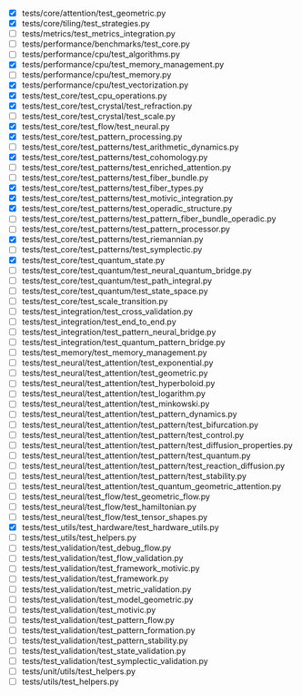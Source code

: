 - [x] tests/core/attention/test_geometric.py
- [x] tests/core/tiling/test_strategies.py
- [ ] tests/metrics/test_metrics_integration.py
- [ ] tests/performance/benchmarks/test_core.py
- [ ] tests/performance/cpu/test_algorithms.py
- [x] tests/performance/cpu/test_memory_management.py
- [ ] tests/performance/cpu/test_memory.py
- [x] tests/performance/cpu/test_vectorization.py
- [x] tests/test_core/test_cpu_operations.py
- [x] tests/test_core/test_crystal/test_refraction.py
- [ ] tests/test_core/test_crystal/test_scale.py
- [x] tests/test_core/test_flow/test_neural.py
- [x] tests/test_core/test_pattern_processing.py
- [ ] tests/test_core/test_patterns/test_arithmetic_dynamics.py
- [x] tests/test_core/test_patterns/test_cohomology.py
- [ ] tests/test_core/test_patterns/test_enriched_attention.py
- [ ] tests/test_core/test_patterns/test_fiber_bundle.py
- [x] tests/test_core/test_patterns/test_fiber_types.py
- [x] tests/test_core/test_patterns/test_motivic_integration.py
- [x] tests/test_core/test_patterns/test_operadic_structure.py
- [ ] tests/test_core/test_patterns/test_pattern_fiber_bundle_operadic.py
- [ ] tests/test_core/test_patterns/test_pattern_processor.py
- [x] tests/test_core/test_patterns/test_riemannian.py
- [ ] tests/test_core/test_patterns/test_symplectic.py
- [x] tests/test_core/test_quantum_state.py
- [ ] tests/test_core/test_quantum/test_neural_quantum_bridge.py
- [ ] tests/test_core/test_quantum/test_path_integral.py
- [ ] tests/test_core/test_quantum/test_state_space.py
- [ ] tests/test_core/test_scale_transition.py
- [ ] tests/test_integration/test_cross_validation.py
- [ ] tests/test_integration/test_end_to_end.py
- [ ] tests/test_integration/test_pattern_neural_bridge.py
- [ ] tests/test_integration/test_quantum_pattern_bridge.py
- [ ] tests/test_memory/test_memory_management.py
- [ ] tests/test_neural/test_attention/test_exponential.py
- [ ] tests/test_neural/test_attention/test_geometric.py
- [ ] tests/test_neural/test_attention/test_hyperboloid.py
- [ ] tests/test_neural/test_attention/test_logarithm.py
- [ ] tests/test_neural/test_attention/test_minkowski.py
- [ ] tests/test_neural/test_attention/test_pattern_dynamics.py
- [ ] tests/test_neural/test_attention/test_pattern/test_bifurcation.py
- [ ] tests/test_neural/test_attention/test_pattern/test_control.py
- [ ] tests/test_neural/test_attention/test_pattern/test_diffusion_properties.py
- [ ] tests/test_neural/test_attention/test_pattern/test_quantum.py
- [ ] tests/test_neural/test_attention/test_pattern/test_reaction_diffusion.py
- [ ] tests/test_neural/test_attention/test_pattern/test_stability.py
- [ ] tests/test_neural/test_attention/test_quantum_geometric_attention.py
- [ ] tests/test_neural/test_flow/test_geometric_flow.py
- [ ] tests/test_neural/test_flow/test_hamiltonian.py
- [ ] tests/test_neural/test_flow/test_tensor_shapes.py
- [x] tests/test_utils/test_hardware/test_hardware_utils.py
- [ ] tests/test_utils/test_helpers.py
- [ ] tests/test_validation/test_debug_flow.py
- [ ] tests/test_validation/test_flow_validation.py
- [ ] tests/test_validation/test_framework_motivic.py
- [ ] tests/test_validation/test_framework.py
- [ ] tests/test_validation/test_metric_validation.py
- [ ] tests/test_validation/test_model_geometric.py
- [ ] tests/test_validation/test_motivic.py
- [ ] tests/test_validation/test_pattern_flow.py
- [ ] tests/test_validation/test_pattern_formation.py
- [ ] tests/test_validation/test_pattern_stability.py
- [ ] tests/test_validation/test_state_validation.py
- [ ] tests/test_validation/test_symplectic_validation.py
- [ ] tests/unit/utils/test_helpers.py
- [ ] tests/utils/test_helpers.py
